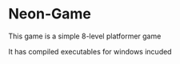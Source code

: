# Neon-Game

This game is a simple 8-level platformer game

It has compiled executables for windows incuded
